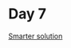 # Day 7

[Smarter solution](https://www.reddit.com/r/adventofcode/comments/rawxad/2021_day_7_part_2_i_wrote_a_paper_on_todays/?context=3)

